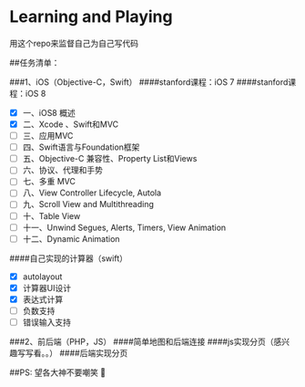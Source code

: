 # Learning and Playing #


用这个repo来监督自己为自己写代码

##任务清单：

###1、iOS（Objective-C，Swift）
####stanford课程：iOS 7
####stanford课程：iOS 8
- [x] 一、iOS8 概述
- [x] 二、Xcode 、Swift和MVC  	
- [ ] 三、应用MVC  	
- [ ] 四、Swift语言与Foundation框架  	
- [ ] 五、Objective-C 兼容性、Property List和Views  	
- [ ] 六、协议、代理和手势  	
- [ ] 七、多重 MVC  	
- [ ] 八、View Controller Lifecycle, Autola	
- [ ] 九、Scroll View and Multithreading	
- [ ] 十、Table View	
- [ ] 十一、Unwind Segues, Alerts, Timers, View Animation	
- [ ] 十二、Dynamic Animation

####自己实现的计算器（swift）
- [x] autolayout
- [x] 计算器UI设计
- [x] 表达式计算
- [ ] 负数支持
- [ ] 错误输入支持

###2、前后端（PHP，JS）
####简单地图和后端连接
####js实现分页（感兴趣写写看。。）
####后端实现分页

##PS:
望各大神不要嘲笑 :pray:
